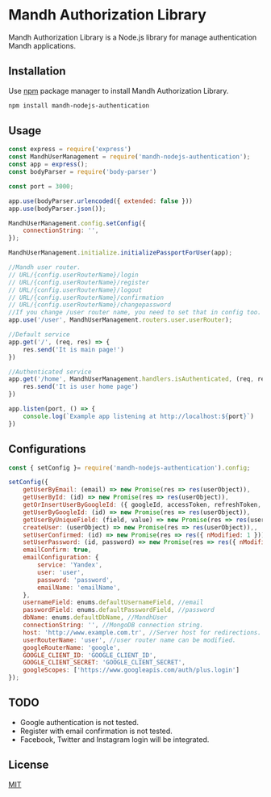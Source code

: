 # Mandh Authorization Library

Mandh Authorization Library is a Node.js library for manage authentication Mandh applications.

## Installation

Use [npm](https://www.npmjs.com/package/mandh-nodejs-authentication) package manager to install Mandh Authorization Library.

```bash
npm install mandh-nodejs-authentication
```

## Usage

```javascript
const express = require('express')
const MandhUserManagement = require('mandh-nodejs-authentication');
const app = express();
const bodyParser = require('body-parser')

const port = 3000;

app.use(bodyParser.urlencoded({ extended: false }))
app.use(bodyParser.json());

MandhUserManagement.config.setConfig({
    connectionString: '',
});

MandhUserManagement.initialize.initializePassportForUser(app);

//Mandh user router.
// URL/{config.userRouterName}/login
// URL/{config.userRouterName}/register
// URL/{config.userRouterName}/logout
// URL/{config.userRouterName}/confirmation
// URL/{config.userRouterName}/changepassword
//If you change /user router name, you need to set that in config too.
app.use('/user', MandhUserManagement.routers.user.userRouter);

//Default service
app.get('/', (req, res) => {
    res.send('It is main page!')
})

//Authenticated service
app.get('/home', MandhUserManagement.handlers.isAuthenticated, (req, res) => {
    res.send('It is user home page')
})

app.listen(port, () => {
    console.log(`Example app listening at http://localhost:${port}`)
})
```

## Configurations
```javascript
const { setConfig }= require('mandh-nodejs-authentication').config;

setConfig({
    getUserByEmail: (email) => new Promise(res => res(userObject)),
    getUserById: (id) => new Promise(res => res(userObject)),
    getOrInsertUserByGoogleId: ({ googleId, accessToken, refreshToken, profile }) => new Promise(res => res(userObject)),
    getUserByGoogleId: (id) => new Promise(res => res(userObject)),
    getUserByUniqueField: (field, value) => new Promise(res => res(userObject)),
    createUser: (userObject) => new Promise(res => res(userObject)),,
    setUserConfirmed: (id) => new Promise(res => res({ nModified: 1 })),
    setUserPassword: (id, password) => new Promise(res => res({ nModified: 1 })),
    emailConfirm: true,
    emailConfiguration: {
        service: 'Yandex',
        user: 'user',
        password: 'password',
        emailName: 'emailName',
    },
    usernameField: enums.defaultUsernameField, //email
    passwordField: enums.defaultPasswordField, //password
    dbName: enums.defaultDbName, //MandhUser
    connectionString: '', //MongoDB connection string.
    host: 'http://www.example.com.tr', //Server host for redirections.
    userRouterName: 'user', //user router name can be modified.
    googleRouterName: 'google',
    GOOGLE_CLIENT_ID: 'GOOGLE_CLIENT_ID',
    GOOGLE_CLIENT_SECRET: 'GOOGLE_CLIENT_SECRET',
    googleScopes: ['https://www.googleapis.com/auth/plus.login']
});


```

## TODO
* Google authentication is not tested.
* Register with email confirmation is not tested.
* Facebook, Twitter and Instagram login will be integrated.

## License
[MIT](https://choosealicense.com/licenses/mit/)